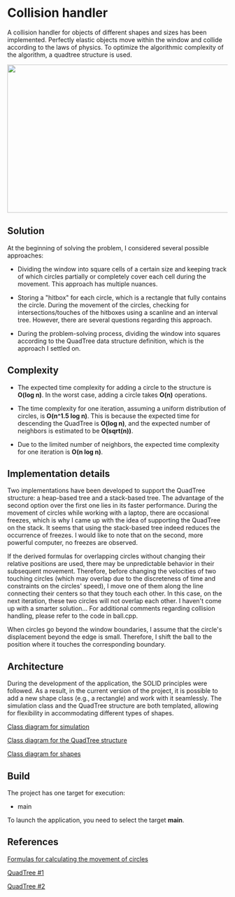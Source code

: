 # Collision handler

A collision handler for objects of different shapes and sizes has been implemented. Perfectly elastic objects move within the window and collide according to the laws of physics. To optimize the algorithmic complexity of the algorithm, a quadtree structure is used.

<p align="center">
  <img src="https://github.com/smirnovlad/CollisionHandler/assets/86618271/f9688756-a854-474d-90ed-ab421dc9003c" width="600" height="338" />
</p>

## Solution

At the beginning of solving the problem, I considered several possible approaches:
* Dividing the window into square cells of a certain size and keeping track of which circles partially or completely cover each cell during the movement. This approach has multiple nuances.

* Storing a "hitbox" for each circle, which is a rectangle that fully contains the circle. During the movement of the circles, checking for intersections/touches of the hitboxes using a scanline and an interval tree. However, there are several questions regarding this approach.

* During the problem-solving process, dividing the window into squares according to the QuadTree data structure definition, which is the approach I settled on.

## Complexity

* The expected time complexity for adding a circle to the structure is **O(log n)**. In the worst case, adding a circle takes **O(n)** operations.

* The time complexity for one iteration, assuming a uniform distribution of circles, is  **O(n^1.5 log n)**. This is because the expected time for descending the QuadTree is **O(log n)**, and the expected number of neighbors is estimated to be **O(sqrt(n))**.

* Due to the limited number of neighbors, the expected time complexity for one iteration is  **O(n log n)**.
  
## Implementation details

Two implementations have been developed to support the QuadTree structure: a heap-based tree and a stack-based tree. The advantage of the second option over the first one lies in its faster performance. During the movement of circles while working with a laptop, there are occasional freezes, which is why I came up with the idea of supporting the QuadTree on the stack. It seems that using the stack-based tree indeed reduces the occurrence of freezes. I would like to note that on the second, more powerful computer, no freezes are observed.

If the derived formulas for overlapping circles without changing their relative positions are used, there may be unpredictable behavior in their subsequent movement. Therefore, before changing the velocities of two touching circles (which may overlap due to the discreteness of time and constraints on the circles' speed), I move one of them along the line connecting their centers so that they touch each other. In this case, on the next iteration, these two circles will not overlap each other. I haven't come up with a smarter solution... For additional comments regarding collision handling, please refer to the code in ball.cpp.

When circles go beyond the window boundaries, I assume that the circle's displacement beyond the edge is small. Therefore, I shift the ball to the position where it touches the corresponding boundary.

## Architecture

During the development of the application, the SOLID principles were followed. As a result, in the current version of the project, it is possible to add a new shape class (e.g., a rectangle) and work with it seamlessly. The simulation class and the QuadTree structure are both templated, allowing for flexibility in accommodating different types of shapes.

[Class diagram for simulation](BallCollision/UML/simulation.drawio.png?raw=true "Simulation class diagram")

[Class diagram for the QuadTree structure](BallCollision/UML/quad_tree.drawio.png?raw=true "quad_tree class diagram")

[Class diagram for shapes](BallCollision/UML/shape.drawio.png?raw=true "Shape class diagram")


## Build

The project has one target for execution:
<ul>
  <li> main </li>

[//]: # (  <li> test </li>)

[//]: # (  <li> test_two_balls </li>)
</ul>

[//]: # (Последние два я использовал для тестирования решения.)

To launch the application, you need to select the target **main**.

## References

[Formulas for calculating the movement of circles](https://en.wikipedia.org/wiki/Elastic_collision)

[QuadTree #1](https://vixra.org/pdf/2005.0108v1.pdf)

[QuadTree #2](https://github.com/pvigier/Quadtree)
